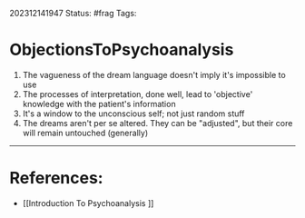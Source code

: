 202312141947
Status: #frag
Tags: 

# ObjectionsToPsychoanalysis
1. The vagueness of the dream language doesn't imply it's impossible to use 
2. The processes of interpretation, done well, lead to 'objective' knowledge with the patient's information 
3. It's a window to the unconscious self; not just random stuff 
4. The dreams aren't per se altered. They can be "adjusted", but their core will remain untouched (generally)

---
# References:
- [[Introduction To Psychoanalysis ]]
